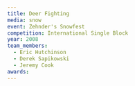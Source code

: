 ```yaml
---
title: Deer Fighting
media: snow
event: Zehnder's Snowfest
competition: International Single Block
year: 2008
team_members:
  - Eric Hutchinson
  - Derek Sapikowski
  - Jeremy Cook
awards: 
---
```

